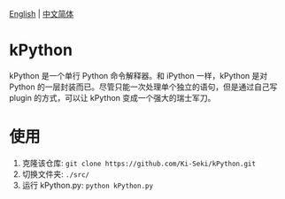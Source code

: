[English](./README_en.md) | [中文简体](./README.zh_CN.md)

# kPython

kPython 是一个单行 Python 命令解释器。和 iPython 一样，kPython 是对 Python 的一层封装而已。尽管只能一次处理单个独立的语句，但是通过自己写 plugin 的方式，可以让 kPython 变成一个强大的瑞士军刀。

# 使用

1. 克隆该仓库: `git clone https://github.com/Ki-Seki/kPython.git`
2. 切换文件夹: `./src/`
3. 运行 kPython.py: `python kPython.py`